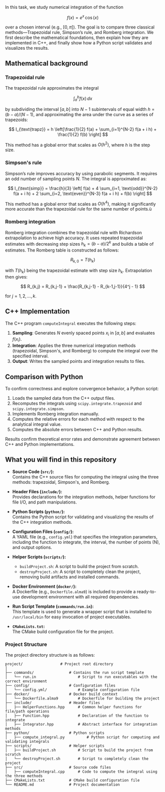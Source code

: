 In this task, we study numerical integration of the function

$$
f(x) = e^{x} \, \cos(x)
$$

over a chosen interval (e.g., $[0, \pi]$). The goal is to compare three classical methods—Trapezoidal rule, Simpson’s rule, and Romberg integration. We first describe the mathematical foundations, then explain how they are implemented in C++, and finally show how a Python script validates and visualizes the results.

## Mathematical background

### Trapezoidal rule

The trapezoidal rule approximates the integral

$$
\int_a^b f(x) \, dx
$$

by subdividing the interval $[a, b]$ into $N-1$ subintervals of equal width $h = (b-a)/(N-1)$, and approximating the area under the curve as a series of trapezoids:

$$
I_{\text{trapz}} = h \left[\frac{1}{2} f(a) + \sum_{i=1}^{N-2} f(a + i h) + \frac{1}{2} f(b) \right]
$$

This method has a global error that scales as $O(h^2)$, where $h$ is the step size.

### Simpson's rule

Simpson’s rule improves accuracy by using parabolic segments. It requires an odd number of sampling points $N$. The integral is approximated as:

$$
I_{\text{simp}} = \frac{h}{3} \left[ f(a) + 4 \sum_{i=1, \text{odd}}^{N-2} f(a + i h) + 2 \sum_{i=2, \text{even}}^{N-3} f(a + i h) + f(b) \right]
$$

This method has a global error that scales as $O(h^4)$, making it significantly more accurate than the trapezoidal rule for the same number of points.ù

### Romberg integration

Romberg integration combines the trapezoidal rule with Richardson extrapolation to achieve high accuracy. It uses repeated trapezoidal estimates with decreasing step sizes $h_k = (b-a)/2^k$ and builds a table of estimates. The Romberg table is constructed as follows:

$$
R_{k,0} = T(h_k)
$$

with $T(h_k)$ being the trapezoidal estimate with step size $h_k$. Extrapolation then gives:

$$
R_{k,j} = R_{k,j-1} + \frac{R_{k,j-1} - R_{k-1,j-1}}{4^j - 1}
$$

for $j=1,2,\ldots,k$.

## C++ Implementation

The C++ program `computeIntegral` executes the following steps:

1. **Sampling**: Generates $N$ evenly spaced points $x_i$ in $[a, b]$ and evaluates $f(x_i)$.
2. **Integration**: Applies the three numerical integration methods (trapezoidal, Simpson's, and Romberg) to compute the integral over the specified interval.
3. **Output**: Writes the sampled points and integration results to files.

## Comparison with Python

To confirm correctness and explore convergence behavior, a Python script:

1. Loads the sampled data from the C++ output files.
2. Recomputes the integrals using `scipy.integrate.trapezoid` and `scipy.integrate.simpson`.
3. Implements Romberg integration manually.
4. Computes the relative errors for each method with respect to the analytical integral value.
5. Computes the absolute errors between C++ and Python results.
   
Results confirm theoretical error rates and demonstrate agreement between C++ and Python implementations.

## What you will find in this repository

- **Source Code (`src/`):**  
    Contains the C++ source files for computing the integral using the three methods: trapezoidal, Simpson's, and Romberg.

- **Header Files (`include/`):**  
    Provides declarations for the integration methods, helper functions for file I/O, and path manipulations.

- **Python Scripts (`python/`):**  
    Contains the Python script for validating and visualizing the results of the C++ integration methods.

- **Configuration Files (`config/`):**  
    A YAML file (e.g., `config.yml`) that specifies the integration parameters, including the function to integrate, the interval, the number of points (N), and output options.

- **Helper Scripts (`scripts/`):**  
    - `buildProject.sh`: A script to build the project from scratch.
    - `destroyProject.sh`: A script to completely clean the project, removing build artifacts and installed commands.

- **Docker Environment (`docker/`):**  
    A Dockerfile (e.g., `Dockerfile.alma9`) is included to provide a ready-to-use development environment with all required dependencies.

- **Run Script Template (`commands/run.in`):**  
    This template is used to generate a wrapper script that is installed to `/usr/local/bin` for easy invocation of project executables.

- **`CMakeLists.txt`:**  
    The CMake build configuration file for the project.


### Project Structure

The project directory structure is as follows:

```plaintext
project/                 # Project root directory
│ 
├── commands/                # Contains the run script template
│   └── run.in                   # Script to run executables with the correct environment
├── config/                  # Configuration files
│   └── config.yml/              # Example configuration file
├── docker/                  # Docker build context
│   └── Dockerfile.alma9         # Dockerfile for building the project
├── include/                 # Header files
│   ├── HelperFunctions.hpp      # Common helper functions for file/path operations
│   ├── Function.hpp             # Declaration of the function to integrate
│   ├── Integrator.hpp           # Abstract interface for integration methods
├── python/                  # Python scripts
│   ├── compute_integral.py          # Python script for computing and validating integrals
├── scripts/                 # Helper scripts
│   ├── buildProject.sh          # Script to build the project from scratch
│   └── destroyProject.sh        # Script to completely clean the project
├── src/                     # Source code files
│   ├── computeIntegral.cpp      # Code to compute the integral using the three methods
├── CMakeLists.txt           # CMake build configuration file
└── README.md                # Project documentation
```